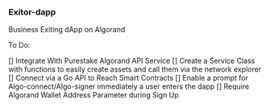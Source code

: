 ### Exitor-dapp

Business Exiting dApp on Algorand


To Do:

[] Integrate With Purestake Algorand API Service
[] Create a Service Class with functions to easily create assets and call them via the network explorer
[] Connect via a Go API to Reach Smart Contracts
[] Enable a prompt for Algo-connect/Algo-signer immediately a user enters the dapp
[] Require Algorand Wallet Address Parameter during Sign Up
